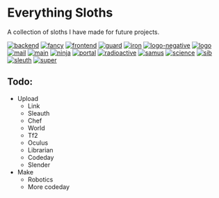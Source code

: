 Everything Sloths
=================

A collection of sloths I have made for future projects.

[![backend](http://gh.landersbenjamin.com/everything-sloths/png/backend.png)](https://github.com/TheThirdOne/everything-sloths/blob/master/png/backend.png)
[![fancy](http://gh.landersbenjamin.com/everything-sloths/png/fancy.png)](https://github.com/TheThirdOne/everything-sloths/blob/master/png/fancy.png)
[![frontend](http://gh.landersbenjamin.com/everything-sloths/png/frontend.png)](https://github.com/TheThirdOne/everything-sloths/blob/master/png/frontend.png)
[![guard](http://gh.landersbenjamin.com/everything-sloths/png/guard.png)](https://github.com/TheThirdOne/everything-sloths/blob/master/png/guard.png)
[![iron](http://gh.landersbenjamin.com/everything-sloths/png/iron.png)](https://github.com/TheThirdOne/everything-sloths/blob/master/png/iron.png)
[![logo-negative](http://gh.landersbenjamin.com/everything-sloths/png/logo-negative.png)](https://github.com/TheThirdOne/everything-sloths/blob/master/png/logo-negative.png)
[![logo](http://gh.landersbenjamin.com/everything-sloths/png/logo.png)](https://github.com/TheThirdOne/everything-sloths/blob/master/png/logo.png)
[![mail](http://gh.landersbenjamin.com/everything-sloths/png/mail.png)](https://github.com/TheThirdOne/everything-sloths/blob/master/png/mail.png)
[![main](http://gh.landersbenjamin.com/everything-sloths/png/main.png)](https://github.com/TheThirdOne/everything-sloths/blob/master/png/main.png)
[![ninja](http://gh.landersbenjamin.com/everything-sloths/png/ninja.png)](https://github.com/TheThirdOne/everything-sloths/blob/master/png/ninja.png)
[![portal](http://gh.landersbenjamin.com/everything-sloths/png/portal.png)](https://github.com/TheThirdOne/everything-sloths/blob/master/png/portal.png)
[![radioactive](http://gh.landersbenjamin.com/everything-sloths/png/radioactive.png)](https://github.com/TheThirdOne/everything-sloths/blob/master/png/radioactive.png)
[![samus](http://gh.landersbenjamin.com/everything-sloths/png/samus.png)](https://github.com/TheThirdOne/everything-sloths/blob/master/png/samus.png)
[![science](http://gh.landersbenjamin.com/everything-sloths/png/science.png)](https://github.com/TheThirdOne/everything-sloths/blob/master/png/science.png)
[![sib](http://gh.landersbenjamin.com/everything-sloths/png/sib.png)](https://github.com/TheThirdOne/everything-sloths/blob/master/png/sib.png)
[![sleuth](http://gh.landersbenjamin.com/everything-sloths/png/sleuth.png)](https://github.com/TheThirdOne/everything-sloths/blob/master/png/sleuth.png)
[![super](http://gh.landersbenjamin.com/everything-sloths/png/super.png)](https://github.com/TheThirdOne/everything-sloths/blob/master/png/super.png)


Todo:
-----
- Upload
  - Link
  - Sleauth
  - Chef
  - World
  - Tf2
  - Oculus
  - Librarian
  - Codeday
  - Slender
- Make
  - Robotics
  - More codeday
